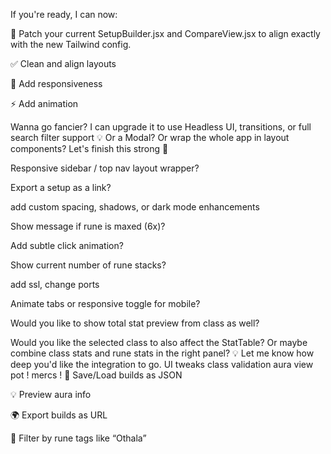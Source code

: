 If you're ready, I can now:

🔁 Patch your current SetupBuilder.jsx and CompareView.jsx to align exactly with the new Tailwind config.

✅ Clean and align layouts

🎨 Add responsiveness

⚡ Add animation



Wanna go fancier? I can upgrade it to use Headless UI, transitions, or full search filter support 💡
Or a Modal? Or wrap the whole app in layout components? Let's finish this strong 💪

Responsive sidebar / top nav layout wrapper?

Export a setup as a link?

add custom spacing, shadows, or dark mode enhancements

Show message if rune is maxed (6x)?

Add subtle click animation?

Show current number of rune stacks?

add ssl, change ports

Animate tabs or responsive toggle for mobile?

Would you like to show total stat preview from class as well?

Would you like the selected class to also affect the StatTable?
Or maybe combine class stats and rune stats in the right panel? 💡
Let me know how deep you'd like the integration to go.
UI tweaks
class validation
aura view
pot !
mercs !
💾 Save/Load builds as JSON

💡 Preview aura info

🌍 Export builds as URL

🎯 Filter by rune tags like “Othala”